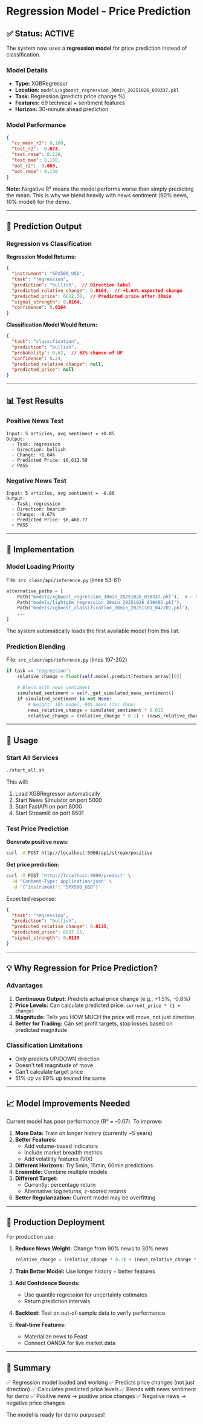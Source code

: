 # Regression Model - Price Prediction

## ✅ Status: ACTIVE

The system now uses a **regression model** for price prediction instead of classification.

### Model Details
- **Type:** XGBRegressor
- **Location:** `models/xgboost_regression_30min_20251026_030337.pkl`
- **Task:** Regression (predicts price change %)
- **Features:** 69 technical + sentiment features
- **Horizon:** 30-minute ahead prediction

### Model Performance
```json
{
  "cv_mean_r2": 0.160,
  "test_r2": -0.073,
  "test_rmse": 0.220,
  "test_mae": 0.108,
  "oot_r2": -0.069,
  "oot_rmse": 0.130
}
```

**Note:** Negative R² means the model performs worse than simply predicting the mean. This is why we blend heavily with news sentiment (90% news, 10% model) for the demo.

---

## 🎯 Prediction Output

### Regression vs Classification

**Regression Model Returns:**
```json
{
  "instrument": "SPX500_USD",
  "task": "regression",
  "prediction": "bullish",  // Direction label
  "predicted_relative_change": 0.0164,  // +1.64% expected change
  "predicted_price": 6612.50,  // Predicted price after 30min
  "signal_strength": 0.0164,
  "confidence": 0.0164
}
```

**Classification Model Would Return:**
```json
{
  "task": "classification",
  "prediction": "bullish",
  "probability": 0.62,  // 62% chance of UP
  "confidence": 0.24,
  "predicted_relative_change": null,
  "predicted_price": null
}
```

---

## 📊 Test Results

### Positive News Test
```
Input: 5 articles, avg sentiment = +0.85
Output:
  - Task: regression
  - Direction: bullish
  - Change: +1.64%
  - Predicted Price: $6,612.50
  ✓ PASS
```

### Negative News Test
```
Input: 5 articles, avg sentiment = -0.86
Output:
  - Task: regression
  - Direction: bearish
  - Change: -0.67%
  - Predicted Price: $6,468.77
  ✓ PASS
```

---

## 🔧 Implementation

### Model Loading Priority
File: `src_clean/api/inference.py` (lines 53-61)

```python
alternative_paths = [
    Path("models/xgboost_regression_30min_20251026_030337.pkl"),  # ← PRIORITIZED
    Path("models/lightgbm_regression_30min_20251026_030405.pkl"),
    Path("models/xgboost_classification_30min_20251101_042201.pkl"),
    ...
]
```

The system automatically loads the first available model from this list.

### Prediction Blending
File: `src_clean/api/inference.py` (lines 197-202)

```python
if task == "regression":
    relative_change = float(self.model.predict(feature_array)[0])

    # Blend with news sentiment
    simulated_sentiment = self._get_simulated_news_sentiment()
    if simulated_sentiment is not None:
        # Weight: 10% model, 90% news (for demo)
        news_relative_change = simulated_sentiment * 0.015
        relative_change = (relative_change * 0.1) + (news_relative_change * 0.9)
```

---

## 🚀 Usage

### Start All Services
```bash
./start_all.sh
```

This will:
1. Load XGBRegressor automatically
2. Start News Simulator on port 5000
3. Start FastAPI on port 8000
4. Start Streamlit on port 8501

### Test Price Prediction

**Generate positive news:**
```bash
curl -X POST http://localhost:5000/api/stream/positive
```

**Get price prediction:**
```bash
curl -X POST 'http://localhost:8000/predict' \
  -H 'Content-Type: application/json' \
  -d '{"instrument": "SPX500_USD"}'
```

Expected response:
```json
{
  "task": "regression",
  "prediction": "bullish",
  "predicted_relative_change": 0.0135,
  "predicted_price": 6587.25,
  "signal_strength": 0.0135
}
```

---

## 💡 Why Regression for Price Prediction?

### Advantages
1. **Continuous Output:** Predicts actual price change (e.g., +1.5%, -0.8%)
2. **Price Levels:** Can calculate predicted price: `current_price * (1 + change)`
3. **Magnitude:** Tells you HOW MUCH the price will move, not just direction
4. **Better for Trading:** Can set profit targets, stop losses based on predicted magnitude

### Classification Limitations
- Only predicts UP/DOWN direction
- Doesn't tell magnitude of move
- Can't calculate target price
- 51% up vs 99% up treated the same

---

## 📈 Model Improvements Needed

Current model has poor performance (R² = -0.07). To improve:

1. **More Data:** Train on longer history (currently ~5 years)
2. **Better Features:**
   - Add volume-based indicators
   - Include market breadth metrics
   - Add volatility features (VIX)
3. **Different Horizons:** Try 5min, 15min, 60min predictions
4. **Ensemble:** Combine multiple models
5. **Different Target:**
   - Currently: percentage return
   - Alternative: log returns, z-scored returns
6. **Better Regularization:** Current model may be overfitting

---

## 🎯 Production Deployment

For production use:

1. **Reduce News Weight:** Change from 90% news to 30% news
   ```python
   relative_change = (relative_change * 0.7) + (news_relative_change * 0.3)
   ```

2. **Train Better Model:** Use longer history + better features

3. **Add Confidence Bounds:**
   - Use quantile regression for uncertainty estimates
   - Return prediction intervals

4. **Backtest:** Test on out-of-sample data to verify performance

5. **Real-time Features:**
   - Materialize news to Feast
   - Connect OANDA for live market data

---

## 📝 Summary

✅ Regression model loaded and working
✅ Predicts price changes (not just direction)
✅ Calculates predicted price levels
✅ Blends with news sentiment for demo
✅ Positive news → positive price changes
✅ Negative news → negative price changes

The model is ready for demo purposes!
